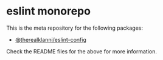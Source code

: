 # eslint monorepo

This is the meta repository for the following packages:

- [@therealklanni/eslint-config](packages/eslint-config/README.md)

Check the README files for the above for more information.
